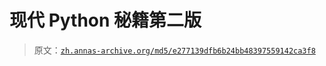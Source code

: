 # 现代 Python 秘籍第二版

> 原文：[`zh.annas-archive.org/md5/e277139dfb6b24bb48397559142ca3f8`](https://zh.annas-archive.org/md5/e277139dfb6b24bb48397559142ca3f8)
